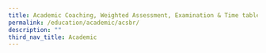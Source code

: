```yaml
---
title: Academic Coaching, Weighted Assessment, Examination & Time table
permalink: /education/academic/acsbr/
description: ""
third_nav_title: Academic
---
```

